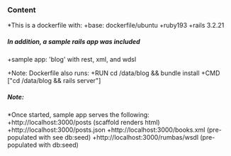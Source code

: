 ### Content
*This is a dockerfile with:
 +base:  dockerfile/ubuntu
 +ruby193
 +rails 3.2.21

##### In addition, a sample rails app was included
 +sample app: 'blog' with rest, xml, and wdsl

 +Note: Dockerfile also runs:
 +RUN cd /data/blog && bundle install
 +CMD ["cd /data/blog && rails server"]


##### Note: 
 *Once started, sample app serves the following: 
 +http://localhost:3000/posts (scaffold renders html)
 +http://localhost:3000/posts.json
 +http://localhost:3000/books.xml (pre-populated with see db:seed)
 +http://localhost:3000/rumbas/wsdl (pre-populated with db:seed)
